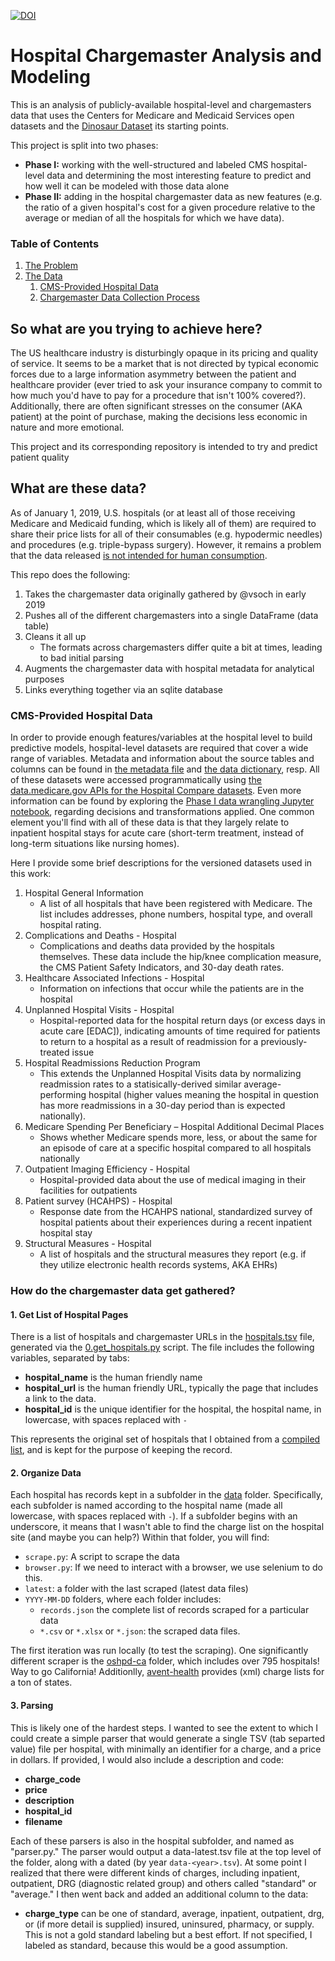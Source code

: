 [![DOI](https://zenodo.org/badge/166080583.svg)](https://zenodo.org/badge/latestdoi/166080583)

# Hospital Chargemaster Analysis and Modeling

This is an analysis of publicly-available hospital-level and chargemasters data that uses the Centers for Medicare and Medicaid Services open datasets and the [Dinosaur Dataset](https://vsoch.github.io/datasets/2019/hospital-chargemasters/) its starting points. 

This project is split into two phases:

* **Phase I:** working with the well-structured and labeled CMS hospital-level data and determining the most interesting feature to predict and how well it can be modeled with those data alone
* **Phase II:** adding in the hospital chargemaster data as new features (e.g. the ratio of a given hospital's cost for a given procedure relative to the average or median of all the hospitals for which we have data).

### Table of Contents

1. [The Problem](#problem_statement)
2. [The Data](#data)
	1. [CMS-Provided Hospital Data](#hospital_data)
	2. [Chargemaster Data Collection Process](#charge_data)


## So what are you trying to achieve here?

The US healthcare industry is disturbingly opaque in its pricing and quality of service. It seems to be a market that is not directed by typical economic forces due to a large information asymmetry between the patient and healthcare provider (ever tried to ask your insurance company to commit to how much you'd have to pay for a procedure that isn't 100% covered?). Additionally, there are often significant stresses on the consumer (AKA patient) at the point of purchase, making the decisions less economic in nature and more emotional.

This project and its corresponding repository is intended to try and predict patient quality 

## What are these data? <a name="data"></a>

As of January 1, 2019, U.S. hospitals (or at least all of those receiving Medicare and Medicaid funding, which is likely all of them) are required to share their price lists for all of their consumables (e.g. 
hypodermic needles) and procedures (e.g. triple-bypass surgery). However,
 it remains a problem that the data released
[is not intended for human consumption](https://qz.com/1518545/price-lists-for-the-115-biggest-us-hospitals-new-transparency-law/). 

This repo does the following:

1. Takes the chargemaster data originally gathered by @vsoch in early 2019
2. Pushes all of the different chargemasters into a single DataFrame (data table)
3. Cleans it all up
	* The formats across chargemasters differ quite a bit at times, leading to bad initial parsing
4. Augments the chargemaster data with hospital metadata for analytical purposes
5. Links everything together via an sqlite database

### CMS-Provided Hospital Data <a name="hospital_data"></a>

In order to provide enough features/variables at the hospital level to build predictive models, hospital-level datasets are required that cover a wide range of variables. Metadata and information about the source tables and columns can be found in [the metadata file](metadata.csv) and [the data dictionary](Medicare_Hospitals_DataDictionary.pdf), resp. All of these datasets were accessed programmatically using [the data.medicare.gov APIs for the Hospital Compare datasets](https://data.medicare.gov/data/hospital-compare). Even more information can be found by exploring the [Phase I data wrangling Jupyter notebook](PhaseI_CMS_Data_Engineering.ipynb), regarding decisions and transformations applied. One common element you'll find with all of these data is that they largely relate to inpatient hospital stays for acute care (short-term treatment, instead of long-term situations like nursing homes).

Here I provide some brief descriptions for the versioned datasets used in this work:

1. Hospital General Information
	* A list of all hospitals that have been registered with Medicare. The list includes addresses, phone numbers, hospital type, and overall hospital rating.
3. Complications and Deaths - Hospital
	* Complications and deaths data provided by the hospitals themselves. These data include the hip/knee complication measure, the CMS Patient Safety Indicators, and 30-day death rates.
4. Healthcare Associated Infections - Hospital
	* Information on infections that occur while the patients are in the hospital
5. Unplanned Hospital Visits - Hospital
	* Hospital-reported data for the hospital return days (or excess days in acute care [EDAC]), indicating amounts of time required for patients to return to a hospital as a result of readmission for a previously-treated issue
6. Hospital Readmissions Reduction Program
	* This extends the Unplanned Hospital Visits data by normalizing readmission rates to a statisically-derived similar average-performing hospital (higher values meaning the hospital in question has more readmissions in a 30-day period than is expected nationally). 
7. Medicare Spending Per Beneficiary – Hospital Additional Decimal Places
	* Shows whether Medicare spends more, less, or about the same for an episode of care at a specific hospital compared to all hospitals nationally
8. Outpatient Imaging Efficiency - Hospital
	* Hospital-provided data about the use of medical imaging in their facilities for outpatients
9. Patient survey (HCAHPS) - Hospital
	* Response date from the HCAHPS national, standardized survey of hospital patients about their experiences during a recent inpatient hospital stay
10. Structural Measures - Hospital
	* A list of hospitals and the structural measures they report (e.g. if they utilize electronic health records systems, AKA EHRs)


### How do the chargemaster data get gathered? <a name="charge_data"></a>

#### 1. Get List of Hospital Pages

There is a list of hospitals and chargemaster URLs in the [hospitals.tsv](hospitals.tsv) 
file, generated via the [0.get_hospitals.py](0.get_hospitals.py) script. 
The file includes the following variables, separated by tabs:

 - **hospital_name** is the human friendly name
 - **hospital_url** is the human friendly URL, typically the page that includes a link to the data.
 - **hospital_id** is the unique identifier for the hospital, the hospital name, in lowercase, with spaces replaced with `-`

This represents the original set of hospitals that I obtained from a [compiled list](https://qz.com/1518545/price-lists-for-the-115-biggest-us-hospitals-new-transparency-law/), and is kept
for the purpose of keeping the record.

#### 2. Organize Data

Each hospital has records kept in a subfolder in the [data](data) folder. Specifically,
each subfolder is named according to the hospital name (made all lowercase, with spaces 
replaced with `-`). If a subfolder begins with an underscore, it means that I wasn't
able to find the charge list on the hospital site (and maybe you can help?) 
Within that folder, you will find:

 - `scrape.py`: A script to scrape the data
 - `browser.py`: If we need to interact with a browser, we use selenium to do this.
 - `latest`: a folder with the last scraped (latest data files)
 - `YYYY-MM-DD` folders, where each folder includes:
   - `records.json` the complete list of records scraped for a particular data
   - `*.csv` or `*.xlsx` or `*.json`: the scraped data files.

The first iteration was run locally (to test the scraping). One significantly different
scraper is the [oshpd-ca](data/oshpd-ca) folder, which includes over 795 hospitals! Way to go
California! Additionlly, [avent-health](data/advent-health) provides (xml) charge lists
for a ton of states.

#### 3. Parsing

This is likely one of the hardest steps. I wanted to see the extent to which I could
create a simple parser that would generate a single TSV (tab separted value) file
per hospital, with minimally an identifier for a charge, and a price in dollars. If
provided, I would also include a description and code:

 - **charge_code**
 - **price**
 - **description**
 - **hospital_id**
 - **filename**

Each of these parsers is also in the hospital subfolder, and named as "parser.py." The parser would output a data-latest.tsv file at the top level of the folder, along with a dated (by year `data-<year>.tsv`). At some point
I realized that there were different kinds of charges, including inpatient, outpatient, DRG (diagnostic related group) and others called
"standard" or "average." I then went back and added an additional column
to the data:

 - **charge_type** can be one of standard, average, inpatient, outpatient, drg, or (if more detail is supplied) insured, uninsured, pharmacy, or supply. This is not a gold standard labeling but a best effort. If not specified, I labeled as standard, because this would be a good assumption.

